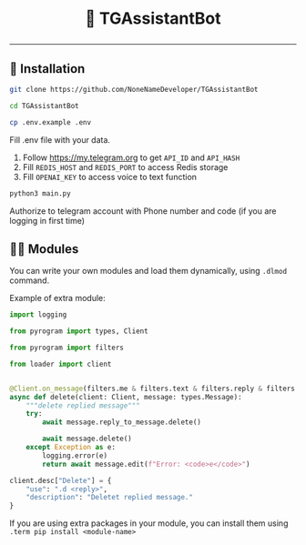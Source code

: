 # <p align="center">🤖 TGAssistantBot</p>

<hr>

## 📜 Installation
```bash
git clone https://github.com/NoneNameDeveloper/TGAssistantBot
```
```bash
cd TGAssistantBot
```
```bash
cp .env.example .env
```
Fill .env file with your data.
1. Follow https://my.telegram.org to get `API_ID` and `API_HASH`
2. Fill `REDIS_HOST` and `REDIS_PORT` to access Redis storage
3. Fill `OPENAI_KEY` to access voice to text function

```bash
python3 main.py
```
Authorize to telegram account with Phone number and code (if you are logging in first time)


## 🧑‍💻 Modules
You can write your own modules and load them dynamically, using `.dlmod` command.

Example of extra module:
```python
import logging

from pyrogram import types, Client

from pyrogram import filters

from loader import client


@Client.on_message(filters.me & filters.text & filters.reply & filters.regex("^\.d$"))
async def delete(client: Client, message: types.Message):
    """delete replied message"""
    try:
        await message.reply_to_message.delete()

        await message.delete()
    except Exception as e:
        logging.error(e)
        return await message.edit(f"Error: <code>e</code>")

client.desc["Delete"] = {
    "use": ".d <reply>",
    "description": "Deletet replied message."
}
```

If you are using extra packages in your module, you can install them using `.term pip install <module-name>`
